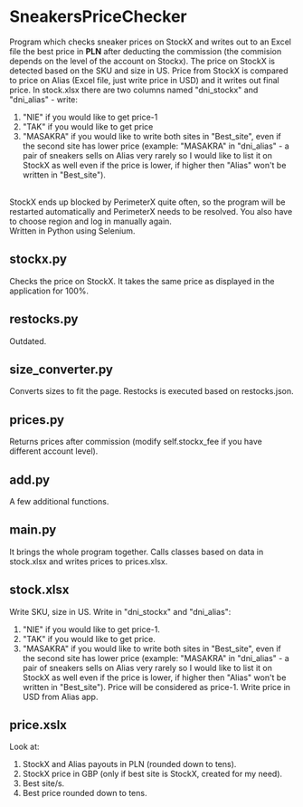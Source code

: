 # SneakersPriceChecker
Program which checks sneaker prices on StockX and writes out to an Excel file the best price in **PLN** after deducting the commission (the commision depends on the level of the account on Stockx). The price on StockX is detected based on the SKU and size in US. Price from StockX is compared to price on Alias (Excel file, just write price in USD) and it writes out final price. In stock.xlsx there are two columns named "dni_stockx" and "dni_alias" - write:
1. "NIE" if you would like to get price-1
2. "TAK" if you would like to get price
3. "MASAKRA" if you would like to write both sites in "Best_site", even if the second site has lower price (example: "MASAKRA" in "dni_alias" - a pair of sneakers sells on Alias very rarely so I would like to list it on StockX as well even if the price is lower, if higher then "Alias" won't be written in "Best_site").
<br /> 
StockX ends up blocked by PerimeterX quite often, so the program will be restarted automatically and PerimeterX needs to be resolved. You also have to choose region and log in manually again.<br /> 
Written in Python using Selenium.

## stockx.py
Checks the price on StockX. It takes the same price as displayed in the application for 100%.

## restocks.py
Outdated.

## size_converter.py
Converts sizes to fit the page. Restocks is executed based on restocks.json.

## prices.py
Returns prices after commission (modify self.stockx_fee if you have different account level).

## add.py
A few additional functions.

## main.py
It brings the whole program together. Calls classes based on data in stock.xlsx and writes prices to prices.xlsx.

## stock.xlsx
Write SKU, size in US.
Write in "dni_stockx" and "dni_alias":
1. "NIE" if you would like to get price-1.
2. "TAK" if you would like to get price.
3. "MASAKRA" if you would like to write both sites in "Best_site", even if the second site has lower price (example: "MASAKRA" in "dni_alias" - a pair of sneakers sells on Alias very rarely so I would like to list it on StockX as well even if the price is lower, if higher then "Alias" won't be written in "Best_site"). Price will be considered as price-1.
Write price in USD from Alias app.

## price.xslx
Look at:
1. StockX and Alias payouts in PLN (rounded down to tens).
2. StockX price in GBP (only if best site is StockX, created for my need).
3. Best site/s.
4. Best price rounded down to tens.
